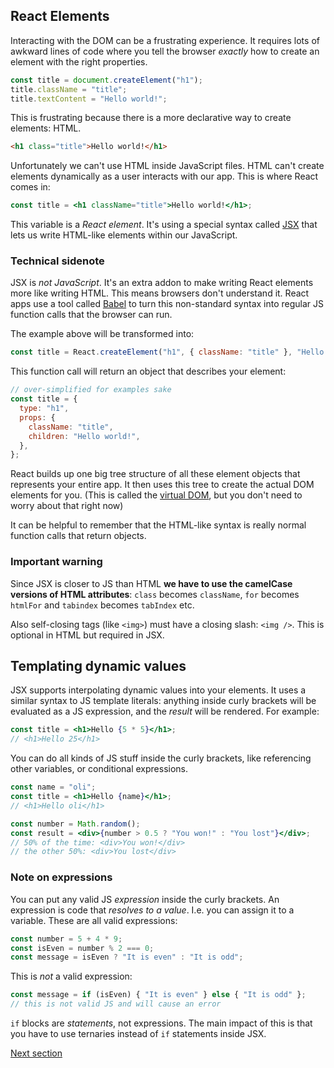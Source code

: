 ## React Elements

Interacting with the DOM can be a frustrating experience. It requires lots of awkward lines of code where you tell the browser _exactly_ how to create an element with the right properties.

```javascript
const title = document.createElement("h1");
title.className = "title";
title.textContent = "Hello world!";
```

This is frustrating because there is a more declarative way to create elements: HTML.

```html
<h1 class="title">Hello world!</h1>
```

Unfortunately we can't use HTML inside JavaScript files. HTML can't create elements dynamically as a user interacts with our app. This is where React comes in:

```jsx
const title = <h1 className="title">Hello world!</h1>;
```

This variable is a _React element_. It's using a special syntax called [JSX](https://reactjs.org/docs/introducing-jsx.html) that lets us write HTML-like elements within our JavaScript.

### Technical sidenote

JSX is _not JavaScript_. It's an extra addon to make writing React elements more like writing HTML. This means browsers don't understand it. React apps use a tool called [Babel](https://babeljs.io/) to turn this non-standard syntax into regular JS function calls that the browser can run.

The example above will be transformed into:

```javascript
const title = React.createElement("h1", { className: "title" }, "Hello world!");
```

This function call will return an object that describes your element:

```javascript
// over-simplified for examples sake
const title = {
  type: "h1",
  props: {
    className: "title",
    children: "Hello world!",
  },
};
```

React builds up one big tree structure of all these element objects that represents your entire app. It then uses this tree to create the actual DOM elements for you. (This is called the [virtual DOM](https://reactjs.org/docs/reconciliation.html), but you don't need to worry about that right now)

It can be helpful to remember that the HTML-like syntax is really normal function calls that return objects.

### Important warning

Since JSX is closer to JS than HTML **we have to use the camelCase versions of HTML attributes**: `class` becomes `className`, `for` becomes `htmlFor` and `tabindex` becomes `tabIndex` etc.

Also self-closing tags (like `<img>`) must have a closing slash: `<img />`. This is optional in HTML but required in JSX.

## Templating dynamic values

JSX supports interpolating dynamic values into your elements. It uses a similar syntax to JS template literals: anything inside curly brackets will be evaluated as a JS expression, and the _result_ will be rendered. For example:

```jsx
const title = <h1>Hello {5 * 5}</h1>;
// <h1>Hello 25</h1>
```

You can do all kinds of JS stuff inside the curly brackets, like referencing other variables, or conditional expressions.

```jsx
const name = "oli";
const title = <h1>Hello {name}</h1>;
// <h1>Hello oli</h1>
```

```jsx
const number = Math.random();
const result = <div>{number > 0.5 ? "You won!" : "You lost"}</div>;
// 50% of the time: <div>You won!</div>
// the other 50%: <div>You lost</div>
```

### Note on expressions

You can put any valid JS _expression_ inside the curly brackets. An expression is code that _resolves to a value_. I.e. you can assign it to a variable. These are all valid expressions:

```js
const number = 5 + 4 * 9;
const isEven = number % 2 === 0;
const message = isEven ? "It is even" : "It is odd";
```

This is _not_ a valid expression:

```js
const message = if (isEven) { "It is even" } else { "It is odd" };
// this is not valid JS and will cause an error
```

`if` blocks are _statements_, not expressions. The main impact of this is that you have to use ternaries instead of `if` statements inside JSX.

[Next section](./02-component-proponent.md)
